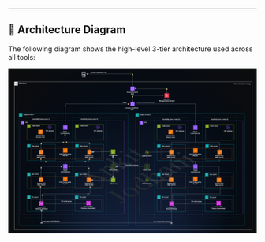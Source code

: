 ---

## 📸 Architecture Diagram

The following diagram shows the high-level 3-tier architecture used across all tools:

![Architecture Diagram](asset/architecture.gif)
